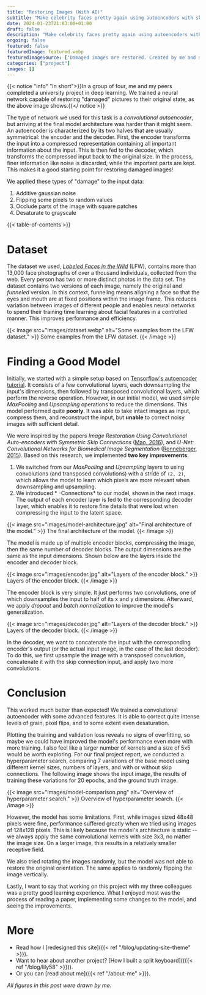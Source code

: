 ```yaml
---
title: "Restoring Images (With AI)"
subtitle: "Make celebrity faces pretty again using autoencoders with skip connections."
date: 2024-01-23T21:03:00+01:00
draft: false
description: "Make celebrity faces pretty again using autoencoders with skip connections."
ongoing: false
featured: false
featuredImage: featured.webp
featuredImageSource: ['Damaged images are restored. Created by me and my three university peers']
categories: ["project"]
images: []
---
```


<!--
# Plan
- Goals
    - explain this interesting project
    - demonstrate DL experience
    - "what has this guy been up to recently"

- Who is this written for
    - me
    - people who want to know about my interests
    - recruiters

- Length: short

# Structure
- intro
    - what did we do
    - what's an autoencoder
- "in progress"
    - learning process
    - U-NET and skip connections
- finished
    - final architecture
    - challenges
        - coordinate teamwork
    - limitations / weaknesses
        - rotation
        - flipping
        - large patches
        - larger image sizes
- conclusion
    - better than expected
    - learning process was valuable
        - read paper -> adapt model -> see improvements

{< image src="images/image.jpg" alt="ALT" >}}
  DESCRIPTION
{< /image >}}

-->

{{< notice "info" "In short">}}In a group of four, me and my peers completed a university project in deep learning. We trained a neural network capable of restoring "damaged" pictures to their original state, as the above image shows.{{</ notice >}}

The type of network we used for this task is a *convolutional autoencoder*, but arriving at the final model architecture was harder than it might seem. An autoencoder is characterized by its two halves that are usually symmetrical: the encoder and the decoder. First, the encoder transforms the input into a compressed representation containing all important information about the input. This is then fed to the decoder, which transforms the compressed input back to the original size. In the process, finer information like noise is discarded, while the important parts are kept. This makes it a good starting point for restoring damaged images!

We applied these types of "damage" to the input data:
1. Additive gaussian noise
2. Flipping some pixels to random values
3. Occlude parts of the image with square patches
4. Desaturate to grayscale

{{< table-of-contents >}}

# Dataset

The dataset we used, [*Labeled Faces in the Wild*](https://vis-www.cs.umass.edu/lfw/) (LFW), contains more than 13,000 face photographs of over a thousand individuals, collected from the web. Every person has two or more distinct photos in the data set. The dataset contains two versions of each image, namely the original and *funneled* version. In this context, funneling means aligning a face so that the eyes and mouth are at fixed positions within the image frame. This reduces variation between images of different people and enables neural networks to spend their training time learning about facial features in a controlled manner. This improves performance and efficiency. 


{{< image src="images/dataset.webp" alt="Some examples from the LFW dataset." >}}
  Some examples from the LFW dataset.
{{< /image >}}


# Finding a Good Model

Initially, we started with a simple setup based on [Tensorflow's autoencoder tutorial](https://www.tensorflow.org/tutorials/generative/autoencoder). It consists of a few convolutional layers, each downsampling the input's dimensions, then followed by transposed convolutional layers, which perform the reverse operation. However, in our initial model, we used simple *MaxPooling* and *Upsampling* operations to reduce the dimensions. This model performed quite **poorly**. It was able to take intact images as input, compress them, and reconstruct the input, but **unable** to correct noisy images with sufficient detail.

We were inspired by the papers *Image Restoration Using Convolutional Auto-encoders with Symmetric Skip Connections* ([Mao, 2016](https://arxiv.org/abs/1606.08921)), and *U-Net: Convolutional Networks for Biomedical Image Segmentation* ([Ronneberger, 2015](https://arxiv.org/abs/1505.04597)). Based on this research, we implemented **two key improvements**:

1. We switched from our *MaxPooling* and *Upsampling* layers to using convolutions (and transposed convolutions) with a stride of `(2, 2)`, which allows the model to learn which pixels are more relevant when downsampling and upsampling. 
2. We introduced * -Connections* to our model, shown in the next image. The output of each encoder layer is fed to the corresponding decoder layer, which enables it to restore fine details that were lost when compressing the input to the latent space. 
 
{{< image src="images/model-architecture.jpg" alt="Final architecture of the model." >}}
  The final architecture of the model.
{{< /image >}}

The model is made up of multiple encoder blocks, compressing the image, then the same number of decoder blocks. The output dimensions are the same as the input dimensions. Shown below are the layers inside the encoder and decoder block.

{{< image src="images/encoder.jpg" alt="Layers of the encoder block." >}}
  Layers of the encoder block.
{{< /image >}}

The encoder block is very simple. It just performs two convolutions, one of which downsamples the input to half of its x and y dimensions. Afterward, we apply *dropout* and *batch normalization* to improve the model's generalization.

{{< image src="images/decoder.jpg" alt="Layers of the decoder block." >}}
  Layers of the decoder block.
{{< /image >}}

In the decoder, we want to concatenate the input with the corresponding encoder's output (or the actual input image, in the case of the last decoder). To do this, we first upsample the image with a transposed convolution, concatenate it with the skip connection input, and apply two more convolutions. 


# Conclusion

This worked much better than expected! We trained a convolutional autoencoder with some advanced features. It is able to correct quite intense levels of grain, pixel flips, and to some extent even desaturation. 

Plotting the training and validation loss reveals no signs of overfitting, so maybe we could have improved the model's performance even more with more training. I also feel like a larger number of kernels and a size of 5x5 would be worth exploring. For our final project report, we conducted a hyperparameter search, comparing 7 variations of the base model using different kernel sizes, numbers of layers, and with or without skip connections. The following image shows the input image, the results of training these variations for 20 epochs, and the ground truth image.

{{< image src="images/model-comparison.png" alt="Overview of hyperparameter search." >}}
  Overview of hyperparameter search.
{{< /image >}}

However, the model has some limitations. First, while images sized 48x48 pixels were fine, performance suffered greatly when we tried using images of 128x128 pixels. This is likely because the model's architecture is static -- we always apply the same convolutional kernels with size 3x3, no matter the image size. On a larger image, this results in a relatively smaller receptive field. 

We also tried rotating the images randomly, but the model was not able to restore the original orientation. The same applies to randomly flipping the image vertically. 

Lastly, I want to say that working on this project with my three colleagues was a pretty good learning experience. What I enjoyed most was the process of reading a paper, implementing some changes to the model, and seeing the improvements. 

# More
- Read how I [redesigned this site]({{< ref "/blog/updating-site-theme" >}}).
- Want to hear about another project? [How I built a split keyboard](({{< ref "/blog/lily58" >}})).
- Or you can [read about me]({{< ref "/about-me" >}}).

*All figures in this post were drawn by me.*